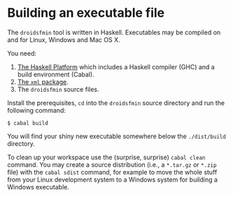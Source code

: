 # Building an executable file

The `droidsfmin` tool is written in Haskell. Executables may be compiled on
and for Linux, Windows and Mac OS X.

You need:

 1. [The Haskell Platform](https://www.haskell.org/platform) which includes a
    Haskell compiler (GHC) and a build environment (Cabal).
 2. [The `xml` package](http://hackage.haskell.org/package/xml).
 3. The `droidsfmin` source files.

Install the prerequisites, `cd` into the `droidsfmin` source directory and run
the following command:

    $ cabal build

You will find your shiny new executable somewhere below the `./dist/build`
directory.

To clean up your workspace use the (surprise, surprise) `cabal clean` command.
You may create a source distribution (i.e., a `*.tar.gz` or `*.zip` file) with
the `cabal sdist` command, for example to move the whole stuff from your Linux
development system to a Windows system for building a Windows executable.

